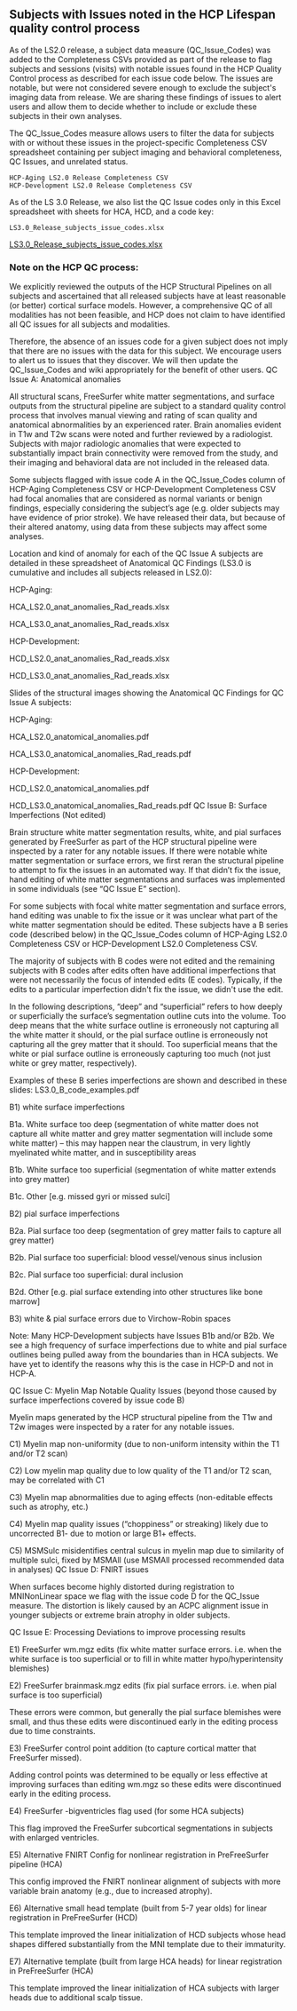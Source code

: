## Subjects with Issues noted in the HCP Lifespan quality control process

As of the LS2.0 release, a subject data measure (QC_Issue_Codes) was added to the Completeness CSVs provided as part of the release to flag subjects and sessions (visits) with notable issues found in the HCP Quality Control process as described for each issue code below.  The issues are notable, but were not considered severe enough to exclude the subject's imaging data from release. We are sharing these findings of issues to alert users and allow them to decide whether to include or exclude these subjects in their own analyses.  

The QC_Issue_Codes measure allows users to filter the data for subjects with or without these issues in the project-specific Completeness CSV spreadsheet containing per subject imaging and behavioral completeness, QC Issues, and unrelated status.

    HCP-Aging LS2.0 Release Completeness CSV 
    HCP-Development LS2.0 Release Completeness CSV

As of the LS 3.0 Release, we also list the QC Issue codes only in this Excel spreadsheet with sheets for HCA, HCD, and a code key:

    LS3.0_Release_subjects_issue_codes.xlsx 
[LS3.0_Release_subjects_issue_codes.xlsx](https://github.com/jese11/HCP-wiki-public/files/13905816/LS3.0_Release_subjects_issue_codes.xlsx)


### Note on the HCP QC process:

We explicitly reviewed the outputs of the HCP Structural Pipelines on all subjects and ascertained that all released subjects have at least reasonable (or better) cortical surface models. However, a comprehensive QC of all modalities has not been feasible, and HCP does not claim to have identified all QC issues for all subjects and modalities.  

Therefore, the absence of an issues code for a given subject does not imply that there are no issues with the data for this subject. We encourage users to alert us to issues that they discover.  We will then update the QC_Issue_Codes and wiki appropriately for the benefit of other users.
QC Issue A: Anatomical anomalies

All structural scans, FreeSurfer white matter segmentations, and surface outputs from the structural pipeline are subject to a standard quality control process that involves manual viewing and rating of scan quality and anatomical abnormalities by an experienced rater. Brain anomalies evident in T1w and T2w scans were noted and further reviewed by a radiologist. Subjects with major radiologic anomalies that were expected to substantially impact brain connectivity were removed from the study, and their imaging and behavioral data are not included in the released data. 

Some subjects flagged with issue code A in the QC_Issue_Codes column of HCP-Aging Completeness CSV or HCP-Development Completeness CSV had focal anomalies that are considered as normal variants or benign findings, especially considering the subject’s age (e.g. older subjects may have evidence of prior stroke). We have released their data, but because of their altered anatomy, using data from these subjects may affect some analyses. 

Location and kind of anomaly for each of the QC Issue A subjects are detailed in these spreadsheet of Anatomical QC Findings (LS3.0 is cumulative and includes all subjects released in LS2.0):

HCP-Aging:

HCA_LS2.0_anat_anomalies_Rad_reads.xlsx

HCA_LS3.0_anat_anomalies_Rad_reads.xlsx

HCP-Development:

HCD_LS2.0_anat_anomalies_Rad_reads.xlsx

HCD_LS3.0_anat_anomalies_Rad_reads.xlsx

Slides of the structural images showing the Anatomical QC Findings for QC Issue A subjects: 

HCP-Aging:

HCA_LS2.0_anatomical_anomalies.pdf

HCA_LS3.0_anatomical_anomalies_Rad_reads.pdf

HCP-Development:

HCD_LS2.0_anatomical_anomalies.pdf

HCD_LS3.0_anatomical_anomalies_Rad_reads.pdf
QC Issue B: Surface Imperfections (Not edited)

Brain structure white matter segmentation results, white, and pial surfaces generated by FreeSurfer as part of the HCP structural pipeline were inspected by a rater for any notable issues. If there were notable white matter segmentation or surface errors, we first reran the structural pipeline to attempt to fix the issues in an automated way. If that didn’t fix the issue, hand editing of white matter segmentations and surfaces was implemented in some individuals (see “QC Issue E” section).

For some subjects with focal white matter segmentation and surface errors, hand editing was unable to fix the issue or it was unclear what part of the white matter segmentation should be edited.  These subjects have a B series code (described below) in the QC_Issue_Codes column of HCP-Aging LS2.0 Completeness CSV or HCP-Development LS2.0 Completeness CSV.

The majority of subjects with B codes were not edited and the remaining subjects with B codes after edits often have additional imperfections that were not necessarily the focus of intended edits (E codes). Typically, if the edits to a particular imperfection didn't fix the issue, we didn't use the edit.

In the following descriptions, “deep” and “superficial” refers to how deeply or superficially the surface’s segmentation outline cuts into the volume. Too deep means that the white surface outline is erroneously not capturing all the white matter it should, or the pial surface outline is erroneously not capturing all the grey matter that it should. Too superficial means that the white or pial surface outline is erroneously capturing too much (not just white or grey matter, respectively).

Examples of these B series imperfections are shown and described in these slides: LS3.0_B_code_examples.pdf


B1) white surface imperfections

B1a. White surface too deep (segmentation of white matter does not capture all white matter and grey matter segmentation will include some white matter) – this may happen near the claustrum, in very lightly myelinated white matter, and in susceptibility areas

B1b. White surface too superficial (segmentation of white matter extends into grey matter)

B1c. Other [e.g. missed gyri or missed sulci]

B2) pial surface imperfections

B2a. Pial surface too deep (segmentation of grey matter fails to capture all grey matter)

B2b. Pial surface too superficial: blood vessel/venous sinus inclusion

B2c. Pial surface too superficial: dural inclusion

B2d. Other [e.g. pial surface extending into other structures like bone marrow] 

B3) white & pial surface errors due to Virchow-Robin spaces


Note: Many HCP-Development subjects have Issues B1b and/or B2b. We see a high frequency of surface imperfections due to white and pial surface outlines being pulled away from the boundaries than in HCA subjects. We have yet to identify the reasons why this is the case in HCP-D and not in HCP-A.


QC Issue C: Myelin Map Notable Quality Issues (beyond those caused by surface imperfections covered by issue code B)

Myelin maps generated by the HCP structural pipeline from the T1w and T2w images were inspected by a rater for any notable issues. 

C1) Myelin map non-uniformity (due to non-uniform intensity within the T1 and/or T2 scan)

C2) Low myelin map quality due to low quality of the T1 and/or T2 scan, may be correlated with C1 

C3) Myelin map abnormalities due to aging effects (non-editable effects such as atrophy, etc.)

C4) Myelin map quality issues (“choppiness” or streaking) likely due to uncorrected B1- due to motion or large B1+ effects. 

C5) MSMSulc misidentifies central sulcus in myelin map due to similarity of multiple sulci, fixed by MSMAll (use MSMAll processed recommended data in analyses)
QC Issue D: FNIRT issues 

When surfaces become highly distorted during registration to MNINonLinear space we flag with the issue code D for the QC_Issue measure. The distortion is likely caused by an ACPC alignment issue in younger subjects or extreme brain atrophy in older subjects. 


QC Issue E: Processing Deviations to improve processing results

E1) FreeSurfer wm.mgz edits (fix white matter surface errors. i.e. when the white surface is too superficial or to fill in white matter hypo/hyperintensity blemishes) 

E2) FreeSurfer brainmask.mgz edits (fix pial surface errors. i.e. when pial surface is too superficial)  

These errors were common, but generally the pial surface blemishes were small, and thus these edits were discontinued early in the editing process due to time constraints.

E3) FreeSurfer control point addition (to capture cortical matter that FreeSurfer missed).  

Adding control points was determined to be equally or less effective at improving surfaces than editing wm.mgz so these edits were discontinued early in the editing process. 

E4) FreeSurfer -bigventricles flag used (for some HCA subjects)

This flag improved the FreeSurfer subcortical segmentations in subjects with enlarged ventricles.

E5) Alternative FNIRT Config for nonlinear registration in PreFreeSurfer pipeline (HCA)

This config improved the FNIRT nonlinear alignment of subjects with more variable brain anatomy (e.g., due to increased atrophy). 

E6) Alternative small head template (built from 5-7 year olds) for linear registration in PreFreeSurfer (HCD)

This template improved the linear initialization of HCD subjects whose head shapes differed substantially from the MNI template due to their immaturity.

E7) Alternative template (built from large HCA heads) for linear registration in PreFreeSurfer (HCA)

This template improved the linear initialization of HCA subjects with larger heads due to additional scalp tissue.
